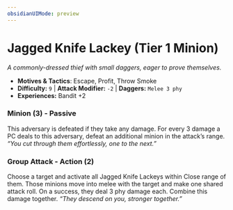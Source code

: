 ```yaml
---
obsidianUIMode: preview
---
```

# Jagged Knife Lackey (Tier 1 Minion)

*A commonly-dressed thief with small daggers, eager to prove themselves.*

- **Motives & Tactics**: Escape, Profit, Throw Smoke
- **Difficulty:** `9` | **Attack Modifier:** `-2` | **Daggers:** `Melee 3 phy`
- **Experiences:** Bandit +2

### Minion (3) - Passive

This adversary is defeated if they take any damage. For every 3 damage a PC deals to this adversary, defeat an additional minion in the attack’s range. *“You cut through them effortlessly, one to the next.”*

### Group Attack - Action (2)

Choose a target and activate all Jagged Knife Lackeys within Close range of them. Those minions move into melee with the target and make one shared attack roll. On a success, they deal 3 phy damage each. Combine this damage together. *“They descend on you, stronger together.”*



